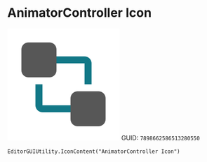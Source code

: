 # AnimatorController Icon
![](/img/AnimatorController%20Icon.png)
GUID: `7898662586513280550`
```
EditorGUIUtility.IconContent("AnimatorController Icon")
```
